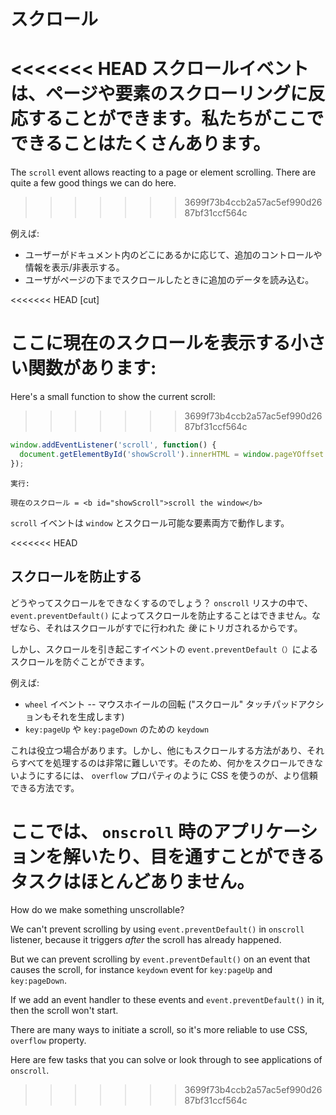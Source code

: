 # スクロール

<<<<<<< HEAD
スクロールイベントは、ページや要素のスクローリングに反応することができます。私たちがここでできることはたくさんあります。
=======
The `scroll` event allows reacting to a page or element scrolling. There are quite a few good things we can do here.
>>>>>>> 3699f73b4ccb2a57ac5ef990d2687bf31ccf564c

例えば:
- ユーザーがドキュメント内のどこにあるかに応じて、追加のコントロールや情報を表示/非表示する。
- ユーザがページの下までスクロールしたときに追加のデータを読み込む。

<<<<<<< HEAD
[cut]

ここに現在のスクロールを表示する小さい関数があります:
=======
Here's a small function to show the current scroll:
>>>>>>> 3699f73b4ccb2a57ac5ef990d2687bf31ccf564c

```js autorun
window.addEventListener('scroll', function() {
  document.getElementById('showScroll').innerHTML = window.pageYOffset + 'px';
});
```

```online
実行:

現在のスクロール = <b id="showScroll">scroll the window</b>
```

`scroll` イベントは `window` とスクロール可能な要素両方で動作します。


<<<<<<< HEAD
## スクロールを防止する 

どうやってスクロールをできなくするのでしょう？ `onscroll` リスナの中で、`event.preventDefault()` によってスクロールを防止することはできません。なぜなら、それはスクロールがすでに行われた *後* にトリガされるからです。

しかし、スクロールを引き起こすイベントの `event.preventDefault（）`によるスクロールを防ぐことができます。

例えば:
- `wheel` イベント -- マウスホイールの回転 ("スクロール" タッチパッドアクションもそれを生成します)
- `key:pageUp` や `key:pageDown` のための `keydown`

これは役立つ場合があります。しかし、他にもスクロールする方法があり、それらすべてを処理するのは非常に難しいです。そのため、何かをスクロールできないようにするには、 `overflow` プロパティのように CSS を使うのが、より信頼できる方法です。

ここでは、 `onscroll` 時のアプリケーションを解いたり、目を通すことができるタスクはほとんどありません。
=======
How do we make something unscrollable?

We can't prevent scrolling by using `event.preventDefault()` in `onscroll` listener, because it triggers *after* the scroll has already happened.

But we can prevent scrolling by `event.preventDefault()` on an event that causes the scroll, for instance `keydown` event for `key:pageUp` and `key:pageDown`.

If we add an event handler to these events and `event.preventDefault()` in it, then the scroll won't start.

There are many ways to initiate a scroll, so it's more reliable to use CSS, `overflow` property.

Here are few tasks that you can solve or look through to see applications of `onscroll`.
>>>>>>> 3699f73b4ccb2a57ac5ef990d2687bf31ccf564c
